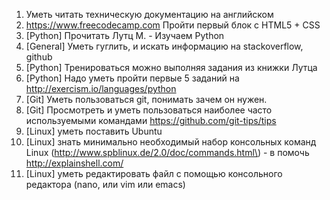 1. Уметь читать техническую документацию на английском
2. https://www.freecodecamp.com Пройти первый блок c HTML5 + CSS
3. \[Python\] Прочитать Лутц М. - Изучаем Python
4. \[General\] Уметь гуглить, и искать информацию на stackoverflow, github
5. \[Python\] Тренироваться можно выполняя задания из книжки Лутца
6. \[Python\] Надо уметь пройти первые 5 заданий на http://exercism.io/languages/python
7. \[Git\] Уметь пользоваться git, понимать зачем он нужен.
8. \[Git\] Просмотреть и уметь пользоваться наиболее часто используемыми командами https://github.com/git-tips/tips
9. \[Linux\] уметь поставить Ubuntu
10. \[Linux\] знать минимально необходимый набор консольных команд Linux \(http://www.spblinux.de/2.0/doc/commands.html\) - в помочь http://explainshell.com/
11. \[Linux\] уметь редактировать файл с помощью консольного редактора \(nano, или vim или emacs\)




